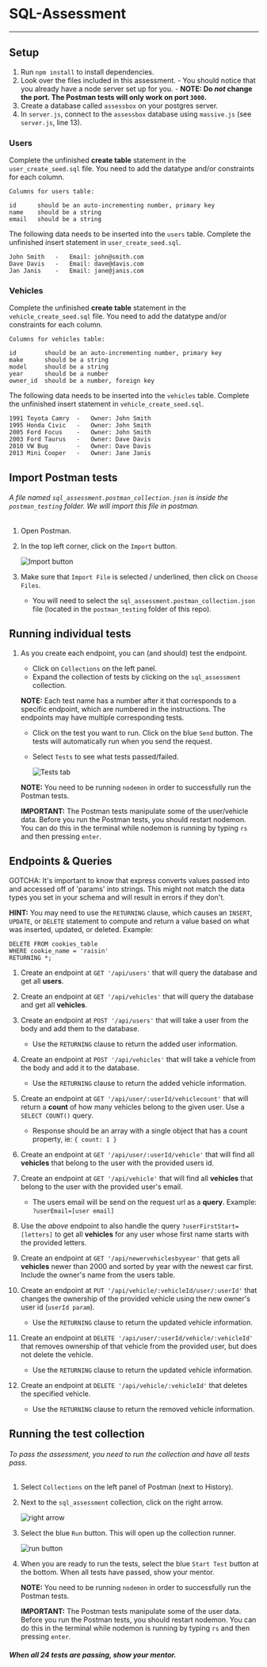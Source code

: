 # SQL-Assessment
----

## Setup

  1. Run `npm install` to install dependencies.
  2. Look over the files included in this assessment.
    - You should notice that you already have a node server set up for you.
    - **NOTE: Do *not* change the port. The Postman tests will only work on port `3000`.**
  3. Create a database called `assessbox` on your postgres server.
  4. In `server.js`, connect to the `assessbox` database using `massive.js` (see `server.js`, line 13).

### Users


  Complete the unfinished **create table** statement in the `user_create_seed.sql` file. You need to add the datatype and/or constraints for each column.
  ```
  Columns for users table:

  id      should be an auto-incrementing number, primary key
  name    should be a string
  email   should be a string

  ```

  The following data needs to be inserted into the `users` table. Complete the unfinished insert statement in `user_create_seed.sql`.
  ```
  John Smith   -   Email: john@smith.com
  Dave Davis   -   Email: dave@davis.com
  Jan Janis    -   Email: jane@janis.com
  ```
### Vehicles

  Complete the unfinished **create table** statement in the `vehicle_create_seed.sql` file. You need to add the datatype and/or constraints for each column.
  ```
  Columns for vehicles table:

  id        should be an auto-incrementing number, primary key
  make      should be a string
  model     should be a string
  year      should be a number
  owner_id  should be a number, foreign key
  ```

  The following data needs to be inserted into the `vehicles` table. Complete the unfinished insert statement in `vehicle_create_seed.sql`.
  ```
  1991 Toyota Camry  -   Owner: John Smith
  1995 Honda Civic   -   Owner: John Smith
  2005 Ford Focus    -   Owner: John Smith
  2003 Ford Taurus   -   Owner: Dave Davis
  2010 VW Bug        -   Owner: Dave Davis
  2013 Mini Cooper   -   Owner: Jane Janis
  ```

## Import Postman tests

######  A file named `sql_assessment.postman_collection.json` is inside the `postman_testing` folder. We will import this file in postman.

  1. Open Postman.
  2. In the top left corner, click on the `Import` button.

      ![Import button](images/import_btn.png?raw=true "Import button")

  3. Make sure that ```Import File``` is selected / underlined, then click on ```Choose Files```.

      - You will need to select the ```sql_assessment.postman_collection.json``` file (located in the ```postman_testing``` folder of this repo).

## Running individual tests

  1. As you create each endpoint, you can (and should) test the endpoint.
      - Click on ```Collections``` on the left panel.
      - Expand the collection of tests by clicking on the ```sql_assessment``` collection.

      **NOTE:** Each test name has a number after it that corresponds to a specific endpoint, which are numbered in the instructions. The endpoints may have multiple corresponding tests.

      - Click on the test you want to run. Click on the blue ```Send``` button. The tests will automatically run when you send the request.
      - Select ```Tests``` to see what tests passed/failed.

        ![Tests tab](images/tests_tab.png?raw=true "Tests tab")

      **NOTE:** You need to be running ```nodemon``` in order to successfully run the Postman tests.

      **IMPORTANT:** The Postman tests manipulate some of the user/vehicle data. Before you run the Postman tests, you should restart nodemon. You can do this in the terminal while nodemon is running by typing ```rs``` and then pressing `enter`.  

## Endpoints & Queries

GOTCHA: It's important to know that express converts values passed into and accessed off of 'params' into strings. This might not match the data types you set in your schema and will result in errors if they don't.


**HINT:** You may need to use the `RETURNING` clause, which causes an `INSERT`, `UPDATE`, or `DELETE` statement to compute and return a value based on what was inserted, updated, or deleted. Example:
```
DELETE FROM cookies_table
WHERE cookie_name = 'raisin'
RETURNING *;
```

1. Create an endpoint at `GET '/api/users'` that will query the database and get all **users**.

2. Create an endpoint at `GET '/api/vehicles'` that will query the database and get all **vehicles**.

3. Create an endpoint at `POST '/api/users'` that will take a user from the body and add them to the database.
      * Use the  `RETURNING` clause to return the added user information.

4. Create an endpoint at `POST '/api/vehicles'` that will take a vehicle from the body and add it to the database.
      * Use the  `RETURNING` clause to return the added vehicle information.

5. Create an endpoint at `GET '/api/user/:userId/vehiclecount'` that will return a **count** of how many vehicles belong to the given user. Use a `SELECT COUNT()` query.
      * Response should be an array with a single object that has a count property, ie: `{ count: 1 }`

6. Create an endpoint at `GET '/api/user/:userId/vehicle'` that will find all **vehicles** that belong to the user with the provided users id.

7. Create an endpoint at `GET '/api/vehicle'` that will find all **vehicles** that belong to the user with the provided user's email.
      * The users email will be send on the request url as a **query**. Example: `?userEmail=[user email]`

8. Use the *above* endpoint to also handle the query `?userFirstStart=[letters]` to get all **vehicles** for any user whose first name starts with the provided letters.

9. Create an endpoint at `GET '/api/newervehiclesbyyear'` that gets all **vehicles** newer than 2000 and sorted by year with the newest car first. Include the owner's name from the users table.

10. Create an endpoint at `PUT '/api/vehicle/:vehicleId/user/:userId'` that changes the ownership of the provided vehicle using the new owner's user id (`userId param`).
      * Use the  `RETURNING` clause to return the updated vehicle information.

11. Create an endpoint at `DELETE '/api/user/:userId/vehicle/:vehicleId'` that removes ownership of that vehicle from the provided user, but does not delete the vehicle.
      * Use the  `RETURNING` clause to return the updated vehicle information.

12. Create an endpoint at `DELETE '/api/vehicle/:vehicleId'` that deletes the specified vehicle.
      * Use the  `RETURNING` clause to return the removed vehicle information.

## Running the test collection

######  To pass the assessment, you need to run the collection and have all tests pass.

1. Select `Collections` on the left panel of Postman (next to History).
2. Next to the `sql_assessment` collection, click on the right arrow.

    ![right arrow](images/right_arrow.png?raw=true "right arrow")

3. Select the blue `Run` button. This will open up the collection runner.

    ![run button](images/run_btn.png?raw=true "run button")

4. When you are ready to run the tests, select the blue `Start Test` button at the bottom. When all tests have passed, show your mentor.

    **NOTE:** You need to be running `nodemon` in order to successfully run the Postman tests.

    **IMPORTANT:** The Postman tests manipulate some of the user data. Before you run the Postman tests, you should restart nodemon. You can do this in the terminal while nodemon is running by typing `rs` and then pressing `enter`.

##### When all 24 tests are passing, show your mentor.
